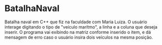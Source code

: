 # BatalhaNaval
Batalha naval em C++ que fiz na faculdade com Maria Luiza. O usuário interage digitando o tipo de "veículo marítmo", a linha e a coluna que deseja inserir. O programa vai exibindo na matriz conforme inserido o item, e dá mensagem de erro caso o usuário insira dois veículos na mesma posição.

